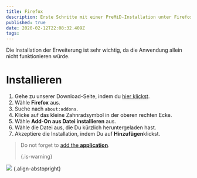 ```yaml
---
title: Firefox
description: Erste Schritte mit einer PreMiD-Installation unter Firefox
published: true
date: 2020-02-12T22:08:32.409Z
tags:
---
```


Die Installation der Erweiterung ist sehr wichtig, da die Anwendung allein nicht funktionieren würde.

# Installieren
1. Gehe zu unserer Download-Seite, indem du [hier klickst](https://premid.app/downloads).
2. Wähle **Firefox** aus.
3. Suche nach `about:addons`.
4. Klicke auf das kleine Zahnradsymbol in der oberen rechten Ecke.
5. Wähle **Add-On aus Datei installieren** aus.
6. Wähle die Datei aus, die Du kürzlich heruntergeladen hast.
7. Akzeptiere die Installation, indem Du auf **Hinzufügen**klickst.

> Do not forget to [add the **application**](/install). 
> 
> {.is-warning}

![](https://img.icons8.com/color/2x/firefox.png) {.align-abstopright}
